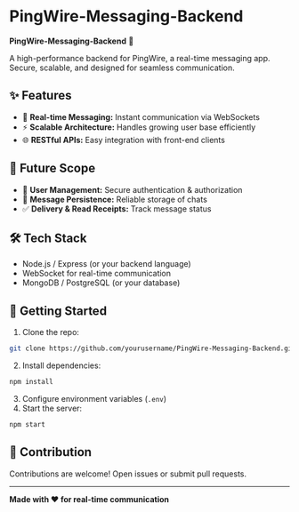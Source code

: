 # PingWire-Messaging-Backend

**PingWire-Messaging-Backend** 🚀

A high-performance backend for PingWire, a real-time messaging app. Secure, scalable, and designed for seamless communication.

## ✨ Features

* 💬 **Real-time Messaging:** Instant communication via WebSockets
* ⚡ **Scalable Architecture:** Handles growing user base efficiently
* 🌐 **RESTful APIs:** Easy integration with front-end clients

## 🔮 Future Scope

* 🔐 **User Management:** Secure authentication & authorization
* 💾 **Message Persistence:** Reliable storage of chats
* ✅ **Delivery & Read Receipts:** Track message status

## 🛠 Tech Stack

* Node.js / Express (or your backend language)
* WebSocket for real-time communication
* MongoDB / PostgreSQL (or your database)

## 🚀 Getting Started

1. Clone the repo:

```bash
git clone https://github.com/yourusername/PingWire-Messaging-Backend.git
```

2. Install dependencies:

```bash
npm install
```

3. Configure environment variables (`.env`)
4. Start the server:

```bash
npm start
```

## 🤝 Contribution

Contributions are welcome! Open issues or submit pull requests.

---

**Made with ❤️ for real-time communication**
